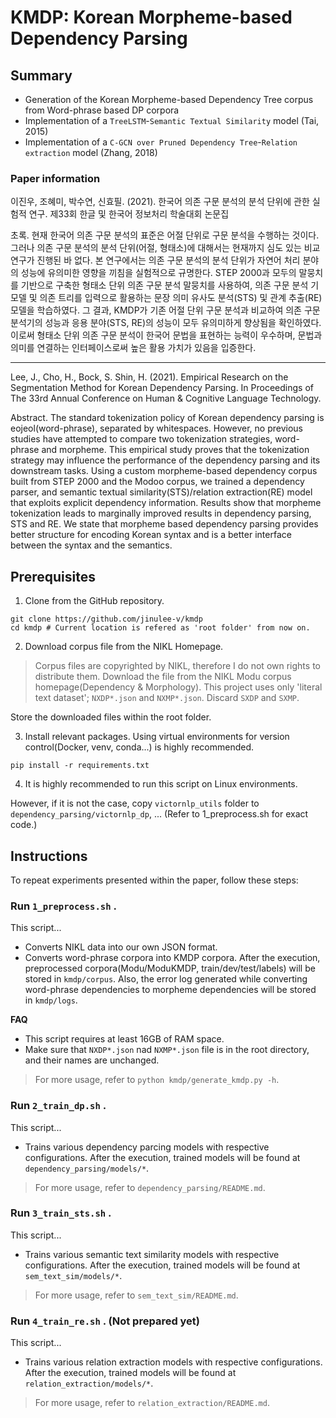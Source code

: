 # KMDP: Korean Morpheme-based Dependency Parsing

## Summary

- Generation of the Korean Morpheme-based Dependency Tree corpus from Word-phrase based DP corpora
- Implementation of a `TreeLSTM`-`Semantic Textual Similarity` model (Tai, 2015)
- Implementation of a `C-GCN over Pruned Dependency Tree`-`Relation extraction` model (Zhang, 2018)

### Paper information

이진우, 조혜미, 박수연, 신효필. (2021). 한국어 의존 구문 분석의 분석 단위에 관한 실험적 연구. 제33회 한글 및 한국어 정보처리 학술대회 논문집

초록.
현재 한국어 의존 구문 분석의 표준은 어절 단위로 구문 분석을 수행하는 것이다. 그러나 의존 구문 분석의 분석 단위(어절, 형태소)에 대해서는 현재까지 심도 있는 비교 연구가 진행된 바 없다. 본 연구에서는 의존 구문 분석의 분석 단위가 자연어 처리 분야의 성능에 유의미한 영향을 끼침을 실험적으로 규명한다. STEP 2000과 모두의 말뭉치를 기반으로 구축한 형태소 단위 의존 구문 분석 말뭉치를 사용하여, 의존 구문 분석 기 모델 및 의존 트리를 입력으로 활용하는 문장 의미 유사도 분석(STS) 및 관계 추출(RE) 모델을 학습하였다. 그 결과, KMDP가 기존 어절 단위 구문 분석과 비교하여 의존 구문 분석기의 성능과 응용 분야(STS, RE)의 성능이 모두 유의미하게 향상됨을 확인하였다. 이로써 형태소 단위 의존 구문 분석이 한국어 문법을 표현하는 능력이 우수하며, 문법과 의미를 연결하는 인터페이스로써 높은 활용 가치가 있음을 입증한다.

---

Lee, J., Cho, H., Bock, S. Shin, H. (2021). Empirical Research on the Segmentation Method for Korean Dependency Parsing.  In Proceedings of The 33rd Annual Conference on Human & Cognitive Language Technology. 

Abstract.
The standard tokenization policy of Korean dependency parsing is eojeol(word-phrase), separated by whitespaces. However, no previous studies have attempted to compare two tokenization strategies, word-phrase and morpheme. This empirical study proves that the tokenization strategy may influence the performance of the dependency parsing and its downstream tasks. Using a custom morpheme-based dependency corpus built from STEP 2000 and the Modoo corpus, we trained a dependency parser, and semantic textual similarity(STS)/relation extraction(RE) model that exploits explicit dependency information. Results show that morpheme tokenization leads to marginally improved results in dependency parsing, STS and RE. We state that morpheme based dependency parsing provides better structure for encoding Korean syntax and is a better interface between the syntax and the semantics.


## Prerequisites

1. Clone from the GitHub repository.

```
git clone https://github.com/jinulee-v/kmdp
cd kmdp # Current location is refered as 'root folder' from now on.
```

2. Download corpus file from the NIKL Homepage.

> Corpus files are copyrighted by NIKL, therefore I do not own rights to distribute them.
> Download the file from the NIKL Modu corpus homepage(Dependency & Morphology).
> This project uses only 'literal text dataset'; `NXDP*.json` and `NXMP*.json`. Discard `SXDP` and `SXMP`.

Store the downloaded files within the root folder.

3. Install relevant packages. Using virtual environments for version control(Docker, venv, conda...) is highly recommended.

```
pip install -r requirements.txt
```

4. It is highly recommended to run this script on Linux environments.

However, if it is not the case, copy `victornlp_utils` folder to `dependency_parsing/victornlp_dp`, ... (Refer to 1_preprocess.sh for exact code.)

## Instructions

To repeat experiments presented within the paper, follow these steps:

### Run `1_preprocess.sh` .
   
This script...
- Converts NIKL data into our own JSON format.
- Converts word-phrase corpora into KMDP corpora.
After the execution, preprocessed corpora(Modu/ModuKMDP, train/dev/test/labels) will be stored in `kmdp/corpus`.
Also, the error log generated while converting word-phrase dependencies to morpheme dependencies will be stored in `kmdp/logs`.

**FAQ**
- This script requires at least 16GB of RAM space.
- Make sure that `NXDP*.json` nad `NXMP*.json` file is in the root directory, and their names are unchanged.

> For more usage, refer to `python kmdp/generate_kmdp.py -h`.

### Run `2_train_dp.sh` .

This script...
- Trains various dependency parcing models with respective configurations.
After the execution, trained models will be found at `dependency_parsing/models/*`.

> For more usage, refer to `dependency_parsing/README.md`.

### Run `3_train_sts.sh` .

This script...
- Trains various semantic text similarity models with respective configurations.
After the execution, trained models will be found at `sem_text_sim/models/*`.

> For more usage, refer to `sem_text_sim/README.md`.

### Run `4_train_re.sh` . (Not prepared yet)

This script...
- Trains various relation extraction models with respective configurations.
After the execution, trained models will be found at `relation_extraction/models/*`.

> For more usage, refer to `relation_extraction/README.md`.
